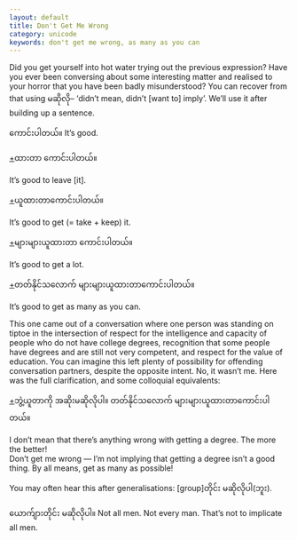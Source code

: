 ```yaml
---
layout: default
title: Don't Get Me Wrong
category: unicode
keywords: don't get me wrong, as many as you can
---
```


<p>Did you get yourself into hot water trying out the previous expression? Have you ever been conversing about some interesting matter and realised to your horror that you have been badly misunderstood? You can recover from that using <span class='mm3'>မဆိုလို</span>– ‘didn’t mean, didn’t [want to] imply’. We’ll use it after building up a sentence.</p>
<p><span class='mm3'>ကောင်းပါတယ်။</span> It’s good.</p>
<p class="hide-trigger"><a href='#'>+</a><span class='mm3'>ထားတာ ကောင်းပါတယ်။</span></p>
<p class='hide-this'>It’s good to leave [it].</p>

<p class="hide-trigger"><a href='#'>+</a><span class='mm3'>ယူထားတာကောင်းပါတယ်။</span> </p>
<p class='hide-this'>It’s good to get (= take + keep) it.</p>

<p class="hide-trigger"><a href='#'>+</a><span class='mm3'>များများယူထားတာ ကောင်းပါတယ်။</span> </p>
<p class='hide-this'>It’s good to get a lot.</p>

<p class="hide-trigger"><a href='#'>+</a><span class='mm3'>တတ်နိုင်သလောက် များများယူထားတာကောင်းပါတယ်။</span> </p>
<p class='hide-this'>It’s good to get as many as you can.</p>

<p>This one came out of a conversation where one person was standing on tiptoe in the intersection of respect for the intelligence and capacity of people who do not have college degrees, recognition that some people have degrees and are still not very competent, and respect for the value of education. You can imagine this left plenty of possibility for offending conversation partners, despite the opposite intent. No, it wasn’t me. Here was the full clarification, and some colloquial equivalents:</p>
<p class="hide-trigger"><a href='#'>+</a><span class='mm3'>ဘွဲ့ယူတာကို အဆိုးမဆိုလိုပါ။ တတ်နိုင်သလောက် များများယူထားတာကောင်းပါတယ်။</span></p>
<p class='hide-this'>I don’t mean that there’s anything wrong with getting a degree. The more the better!<br>
Don’t get me wrong — I’m not implying that getting a degree isn’t a good thing. By all means, get as many as possible!</p>

<p>You may often hear this after generalisations: [group]<span class='mm3'>တိုင်း မဆိုလိုပါ</span>(<span class='mm3'>ဘူး</span>). </p>
<p><span class='mm3'>ယောက်ျားတိုင်း မဆိုလိုပါ။</span> Not all men. Not every man. That’s not to implicate all men.</p>
